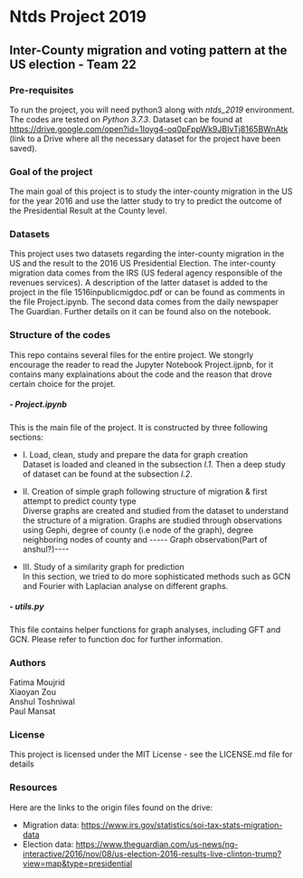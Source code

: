 # Ntds Project 2019

## Inter-County migration and voting pattern at the US election - Team 22

### Pre-requisites
To run the project, you will need python3 along with *ntds_2019* environment. The codes are tested on *Python 3.7.3*.
Dataset can be found at https://drive.google.com/open?id=1Ioyg4-oq0pFppWk9JBIvTj8165BWnAtk (link to a Drive where all the necessary dataset for the project have been saved). 

### Goal of the project
The main goal of this project is to study the inter-county migration in the US for the year 2016 and use the latter study to try to predict the outcome of the Presidential Result at the County level. 

### Datasets
This project uses two datasets regarding the inter-county migration in the US and the result to the 2016 US Presidential Election. 
The inter-county migration data comes from the IRS (US federal agency responsible of the revenues services). A description of the latter dataset is added to the project in the file 1516inpublicmigdoc.pdf or can be found as comments in the file Project.ipynb. The second data comes from the daily newspaper The Guardian. Further details on it can be found also on the notebook. 


### Structure of the codes
This repo contains several files for the entire project. We stongrly encourage the reader to read the Jupyter Notebook Project.ijpnb, for it contains many explainations about the code and the reason that drove certain choice for the projet.  

##### - Project.ipynb  
This is the main file of the project. It is constructed by three following sections:  
 - I. Load, clean, study and prepare the data for graph creation<br/>
   Dataset is loaded and cleaned in the subsection *I.1*. Then a deep study of dataset can be found at the subsection *I.2*. 

 - II. Creation of simple graph following structure of migration & first attempt to predict county type<br/>
   Diverse graphs are created and studied from the dataset to understand the structure of a migration. Graphs are studied through observations using Gephi, degree of county (i.e node of the graph), degree neighboring nodes of county and  ----- Graph observation(Part of anshul?)----
 
 - III. Study of a similarity graph for prediction<br/>
   In this section, we tried to do more sophisticated methods such as GCN and Fourier with Laplacian analyse on different graphs.

##### - utils.py  
This file contains helper functions for graph analyses, including GFT and GCN. Please refer to function doc for further information.

### Authors 
Fatima Moujrid<br/>
Xiaoyan Zou<br/>
Anshul Toshniwal<br/>
Paul Mansat

### License
This project is licensed under the MIT License - see the LICENSE.md file for details

### Resources
Here are the links to the origin files found on the drive:
- Migration data: https://www.irs.gov/statistics/soi-tax-stats-migration-data 
- Election data: https://www.theguardian.com/us-news/ng-interactive/2016/nov/08/us-election-2016-results-live-clinton-trump?view=map&type=presidential 


